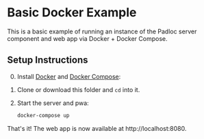# Basic Docker Example

This is a basic example of running an instance of the Padloc server component
and web app via Docker + Docker Compose.

## Setup Instructions

0. Install [Docker](https://docs.docker.com/get-docker/) and
   [Docker Compose](https://docs.docker.com/compose/install/):
1. Clone or download this folder and `cd` into it.
2. Start the server and pwa:

    ```sh
    docker-compose up
    ```

That's it! The web app is now available at http://localhost:8080.
